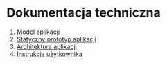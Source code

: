 # Dokumentacja techniczna

1. [Model aplikacji](https://patrykcholewa.github.io/chart-master/docs/model)
2. [Statyczny prototyp aplikacji](https://patrykcholewa.github.io/chart-master/docs/prototype)
3. [Architektura aplikacji](https://patrykcholewa.github.io/chart-master/docs/architecture)
4. [Instrukcja użytkownika](https://patrykcholewa.github.io/chart-master/docs/user_guide)